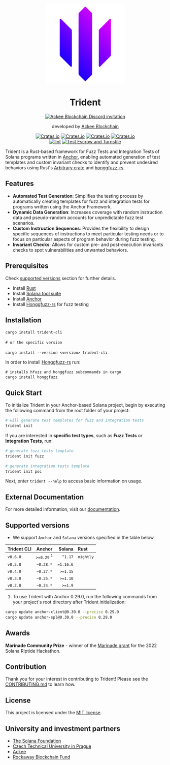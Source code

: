 <div align="center">
  <img height="250" width="250" src="documentation/docs/images/trident-badge.png" alt="Trident Logo"/>

  # Trident

  <a href="https://discord.gg/x7qXXnGCsa">
    <img src="https://discordapp.com/api/guilds/867746290678104064/widget.png?style=banner2" width="250" title="AckeeBlockchain/Trident discord" alt="Ackee Blockchain Discord invitation">
  </a>

  developed by [Ackee Blockchain](https://ackeeblockchain.com)

  [![Crates.io](https://img.shields.io/crates/v/trident-cli?label=CLI)](https://crates.io/crates/trident-cli)
  [![Crates.io](https://img.shields.io/crates/v/trident-test?label=Test)](https://crates.io/crates/trident-test)
  [![Crates.io](https://img.shields.io/crates/v/trident-client?label=Client)](https://crates.io/crates/trident-client)
  [![Crates.io](https://img.shields.io/crates/v/trident-explorer?label=Explorer)](https://crates.io/crates/trident-explorer)
  <br />
  [![lint](https://github.com/Ackee-Blockchain/trident/actions/workflows/lint.yml/badge.svg)](https://github.com/Ackee-Blockchain/trident/actions/workflows/lint.yml)
  [![Test Escrow and Turnstile](https://github.com/Ackee-Blockchain/trident/actions/workflows/run_examples.yml/badge.svg)](https://github.com/Ackee-Blockchain/trident/actions/workflows/run_examples.yml)
</div>

Trident is a Rust-based framework for Fuzz Tests and Integration Tests of Solana programs written in [Anchor](https://www.anchor-lang.com/), enabling automated generation of test templates and custom invariant checks to identify and prevent undesired behaviors using Rust's [Arbitrary crate](https://docs.rs/arbitrary/latest/arbitrary/) and [honggfuzz-rs](https://github.com/rust-fuzz/honggfuzz-rs).


## Features



- **Automated Test Generation**: Simplifies the testing process by automatically creating templates for fuzz and integration tests for programs written using the Anchor Framework.
- **Dynamic Data Generation**: Increases coverage with random instruction data and pseudo-random accounts for unpredictable fuzz test scenarios.
- **Custom Instruction Sequences**: Provides the flexibility to design specific sequences of instructions to meet particular testing needs or to focus on particular aspects of program behavior during fuzz testing.
- **Invariant Checks**: Allows for custom pre- and post-execution invariants checks to spot vulnerabilities and unwanted behaviors.

## Prerequisites
Check [supported versions](#supported-versions) section for further details.
- Install [Rust](https://www.rust-lang.org/tools/install)
- Install [Solana tool suite](https://docs.solana.com/cli/install-solana-cli-tools)
- Install [Anchor](https://www.anchor-lang.com/docs/installation)
- Install [Honggfuzz-rs](https://github.com/rust-fuzz/honggfuzz-rs#how-to-use-this-crate) for fuzz testing

## Installation

```shell
cargo install trident-cli

# or the specific version

cargo install --version <version> trident-cli
```

In order to install [Honggfuzz-rs](https://github.com/rust-fuzz/honggfuzz-rs#how-to-use-this-crate) run:
```shell
# installs hfuzz and honggfuzz subcommands in cargo
cargo install honggfuzz
```
## Quick Start
To initialize Trident in your Anchor-based Solana project, begin by executing the following command from the root folder of your project:
```bash
# will generate test templates for fuzz and integration tests
trident init
```
If you are interested in **specific test types**, such as **Fuzz Tests** or **Integration Tests**, run:
```bash
# generate fuzz tests template
trident init fuzz
```
```bash
# generate integration tests template
trident init poc
```
Next, enter `trident --help` to access basic information on usage.

## External Documentation
For more detailed information, visit our [documentation](http://127.0.0.1:8000/trident/docs/).



## Supported versions

- We support `Anchor` and `Solana` versions specified in the table below.

| Trident CLI  |  Anchor                 |   Solana  |          Rust          |
|--------------|:-----------------------:|----------:|:-----------------------|
| `v0.6.0`     | `>=0.29` <sup>1</sup>   | `^1.17`   |  `nightly`             |
| `v0.5.0`     | `~0.28.*`               | `=1.16.6` |                        |
| `v0.4.0`     | `~0.27.*`               | `>=1.15`  |                        |
| `v0.3.0`     | `~0.25.*`               | `>=1.10`  |                        |
| `v0.2.0`     | `~0.24.*`               |  `>=1.9`  |                        |

1. To use Trident with Anchor 0.29.0, run the following commands from your project's root directory after Trident initialization:
```bash
cargo update anchor-client@0.30.0 --precise 0.29.0
cargo update anchor-spl@0.30.0 --precise 0.29.0
```



## Awards

**Marinade Community Prize** - winner of the [Marinade grant](https://solana.blog/riptide-hackathon-winners/) for the 2022 Solana Riptide Hackathon.

## Contribution

Thank you for your interest in contributing to Trident! Please see the [CONTRIBUTING.md](./CONTRIBUTING.md) to learn how.

## License

This project is licensed under the [MIT license](https://github.com/Ackee-Blockchain/trident/blob/master/LICENSE).

## University and investment partners

- [The Solana Foundation](https://solana.org/)
- [Czech Technical University in Prague](https://www.cvut.cz/en)
- [Ackee](https://www.ackee.cz/)
- [Rockaway Blockchain Fund](https://rbf.capital/)
